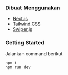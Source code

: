 ### Dibuat Menggunakan
- [Next.js](https://nextjs.org/)
- [Tailwind CSS](https://tailwindcss.com/)
- [Swiper.js](https://swiperjs.com/)

### Getting Started
Jalankan command berikut

```bash
npm i
npm run dev
```
